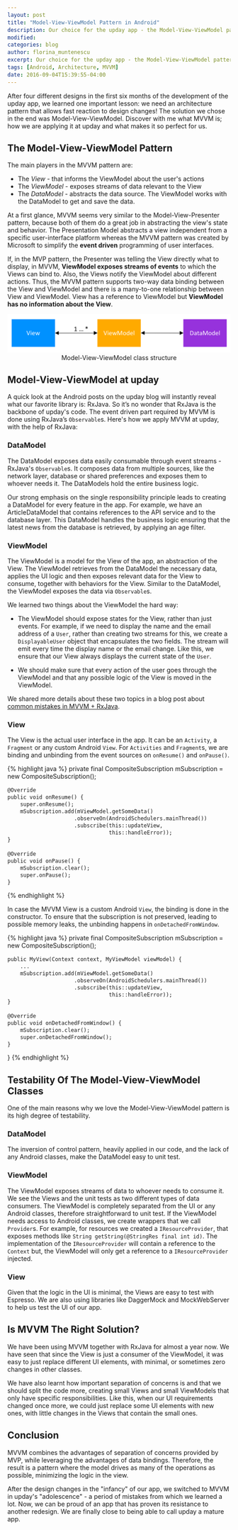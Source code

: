 ```yaml
---
layout: post
title: "Model-View-ViewModel Pattern in Android"
description: Our choice for the upday app - the Model-View-ViewModel pattern.
modified:
categories: blog
author: florina_muntenescu
excerpt: Our choice for the upday app - the Model-View-ViewModel pattern. Find out what it is, how we applied it in Android and why we consider it perfect for us.
tags: [Android, Architecture, MVVM]
date: 2016-09-04T15:39:55-04:00
---
```

After four different designs in the first six months of the development of the upday app, we learned one important lesson: we need an architecture pattern that allows fast reaction to design changes! The solution we chose in the end was Model-View-ViewModel. Discover with me what MVVM is; how we are applying it at upday and what makes it so perfect for us.

## The Model-View-ViewModel Pattern

The main players in the MVVM pattern are:

* The *View* - that informs the ViewModel about the user's actions
* The *ViewModel* - exposes streams of data relevant to the View
* The *DataModel* - abstracts the data source. The ViewModel works with the DataModel to get and save the data.  

At a first glance, MVVM seems very similar to the Model-View-Presenter pattern, because both of them do a great job in abstracting the view's state and behavior. The Presentation Model abstracts a view independent from a specific user-interface platform whereas the MVVM pattern was created by Microsoft to simplify the **event driven** programming of user interfaces.

If, in the MVP pattern, the Presenter was telling the View directly what to display, in MVVM, **ViewModel exposes streams of events** to which the Views can bind to. Also, the Views notify the ViewModel about different actions. Thus, the MVVM pattern supports two-way data binding between the View and ViewModel and there is a many-to-one relationship between View and ViewModel. View has a reference to ViewModel but **ViewModel has no information about the View**.

<center>
<picture>
	<a href="/images/blog/model_view_viewmodel/mvvm.png"><img src="/images/blog/model_view_viewmodel/mvvm.png" alt="Model-View-ViewModel Architecture"></a>
	<figcaption>Model-View-ViewModel class structure</figcaption>
</picture>
</center>

## Model-View-ViewModel at upday

A quick look at the Android posts on the upday blog will instantly reveal what our favorite library is: RxJava. So it’s no wonder that RxJava is the backbone of upday's code. The event driven part required by MVVM is done using RxJava’s `Observable`s. Here's how we apply MVVM at upday, with the help of RxJava:

### DataModel

The DataModel exposes data easily consumable through event streams - RxJava's `Observable`s. It composes data from multiple sources, like the network layer, database or shared preferences and exposes them to whoever needs it. The DataModels hold the entire business logic.

Our strong emphasis on the single responsibility principle leads to creating a DataModel for every feature in the app. For example, we have an ArticleDataModel that contains references to the API service and to the database layer. This DataModel handles the business logic ensuring that the latest news from the database is retrieved, by applying an age filter.

### ViewModel

The ViewModel is a model for the View of the app, an abstraction of the View. The ViewModel retrieves from the DataModel the necessary data, applies the UI logic and then exposes relevant data for the View to consume, together with behaviors for the View. Similar to the DataModel, the ViewModel exposes the data via `Observable`s.

We learned two things about the ViewModel the hard way:

* The ViewModel should expose states for the View, rather than just events. For example, if we need to display the name and the email address of a `User`, rather than creating two streams for this, we create a `DisplayableUser` object that encapsulates the two fields. The stream will emit every time the display name or the email change. Like this, we ensure that our View always displays the current state of the `User`.

* We should make sure that every action of the user goes through the ViewModel and that any possible logic of the View is moved in the ViewModel.

We shared more details about these two topics in a blog post about <a href="https://upday.github.io/mvvm_rx_common_mistakes">common mistakes in MVVM + RxJava</a>.  

### View

The View is the actual user interface in the app. It can be an `Activity`, a `Fragment` or any custom Android `View`. For `Activities` and `Fragment`s, we are binding and unbinding from the event sources on `onResume()` and `onPause()`.

{% highlight java %}
    private final CompositeSubscription mSubscription = new CompositeSubscription();

    @Override
    public void onResume() {
        super.onResume();
        mSubscription.add(mViewModel.getSomeData()
                         .observeOn(AndroidSchedulers.mainThread())
                         .subscribe(this::updateView,
                                    this::handleError));
    }

    @Override
    public void onPause() {
        mSubscription.clear();
        super.onPause();
    }
{% endhighlight %}

In case the MVVM View is a custom Android `View`, the binding is done in the constructor. To ensure that the subscription is not preserved, leading to possible memory leaks, the unbinding happens in `onDetachedFromWindow`.

{% highlight java %}
    private final CompositeSubscription mSubscription = new CompositeSubscription();

    public MyView(Context context, MyViewModel viewModel) {
        ...
        mSubscription.add(mViewModel.getSomeData()
                         .observeOn(AndroidSchedulers.mainThread())
                         .subscribe(this::updateView,
                                    this::handleError));
    }

    @Override
    public void onDetachedFromWindow() {
        mSubscription.clear();
        super.onDetachedFromWindow();
    }
}
{% endhighlight %}

## Testability Of The Model-View-ViewModel Classes

One of the main reasons why we love the Model-View-ViewModel pattern is its high degree of testability.

### DataModel

The inversion of control pattern, heavily applied in our code, and the lack of any Android classes, make the DataModel easy to unit test.

### ViewModel

The ViewModel exposes streams of data to whoever needs to consume it. We see the Views and the unit tests as two different types of data consumers.
The ViewModel is completely separated from the UI or any Android classes, therefore straightforward to unit test.
If the ViewModel needs access to Android classes, we create wrappers that we call `Provider`s. For example, for resources we created a `IResourceProvider`, that exposes methods like `String getString(@StringRes final int id)`. The implementation of the `IResourceProvider` will contain a reference to the `Context` but, the ViewModel will only get a reference to a `IResourceProvider` injected.

### View

Given that the logic in the UI is minimal, the Views are easy to test with Espresso. We are also using libraries like DaggerMock and MockWebServer to help us test the UI of our app.

## Is MVVM The Right Solution?  

We have been using MVVM together with RxJava for almost a year now. We have seen that since the View is just a consumer of the ViewModel, it was easy to just replace different UI elements, with minimal, or sometimes zero changes in other classes.

We have also learnt how important separation of concerns is and that we should split the code more, creating small Views and small ViewModels that only have specific responsibilities. Like this, when our UI requirements changed once more, we could just replace some UI elements with new ones, with little changes in the Views that contain the small ones.  

## Conclusion

MVVM combines the advantages of separation of concerns provided by MVP, while leveraging the advantages of data bindings. Therefore, the result is a pattern where the model drives as many of the operations as possible, minimizing the logic in the view.

After the design changes in the "infancy" of our app, we switched to MVVM in upday's "adolescence" - a period of mistakes from which we learned a lot. Now, we can be proud of an app that has proven its resistance to another redesign. We are finally close to being able to call upday a mature app.
